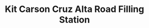 ---
title: "Kit Carson Cruz Alta Road Filling Station"
url: /taos/kit-carson-cruz-alta-road-filling-station/
shop: Gasflaschen
---